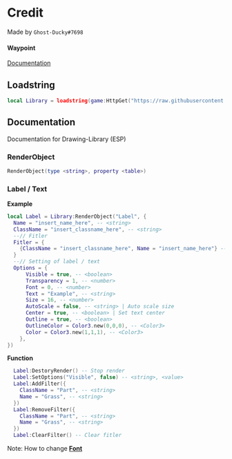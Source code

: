 # Credit
Made by `Ghost-Ducky#7698`

#### Waypoint
[Documentation](https://github.com/GhostDuckyy/ESP-Library/tree/main/GhostyDuckyy#documentation)
## Loadstring
```lua
local Library = loadstring(game:HttpGet("https://raw.githubusercontent.com/GhostDuckyy/ESP-Library/main/GhostyDuckyy/source.lua"))()
```

## Documentation
Documentation for Drawing-Library (ESP)

### RenderObject
```lua
RenderObject(type <string>, property <table>)
```
### Label / Text
**Example**

```lua
local Label = Library:RenderObject("Label", {
  Name = "insert_name_here", -- <string>
  ClassName = "insert_classname_here", -- <string>
  --// Fitler
  Fitler = {
    {ClassName = "insert_classname_here", Name = "insert_name_here"} -- <string>, <string>
  }
  --// Setting of label / text
  Options = {
      Visible = true, -- <boolean>
      Transparency = 1, -- <number>
      Font = 0, -- <number>
      Text = "Example", -- <string>
      Size = 16, -- <number>
      AutoScale = false, -- <string> | Auto scale size
      Center = true, -- <boolean> | Set text center
      Outline = true, -- <boolean>
      OutlineColor = Color3.new(0,0,0), -- <Color3>
      Color = Color3.new(1,1,1), -- <Color3>
    },
})
```

**Function**

```lua
  Label:DestoryRender() -- Stop render
  Label:SetOptions("Visible", false) -- <string>, <value>
  Label:AddFilter({
    ClassName = "Part", -- <string>
    Name = "Grass", -- <string>
  })
  Label:RemoveFilter({
    ClassName = "Part", -- <string>
    Name = "Grass", -- <string>
  })
  Label:ClearFilter() -- Clear fitler
```
Note: How to change [**Font**](https://docs.synapse.to/docs/reference/drawing_lib.html#fonts)
